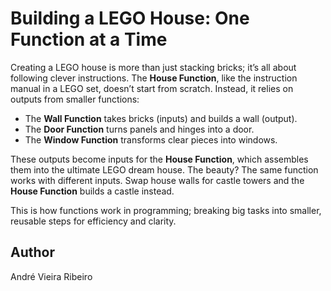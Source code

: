 # Building a LEGO House: One Function at a Time
    
Creating a LEGO house is more than just stacking bricks; it’s all about following clever instructions. The **House Function**, like the instruction manual in a LEGO set, doesn’t start from scratch. Instead, it relies on outputs from smaller functions:

- The **Wall Function** takes bricks (inputs) and builds a wall (output).
- The **Door Function** turns panels and hinges into a door.
- The **Window Function** transforms clear pieces into windows.

These outputs become inputs for the **House Function**, which assembles them into the ultimate LEGO dream house. The beauty? The same function works with different inputs. Swap house walls for castle towers and the **House Function** builds a castle instead. 

This is how functions work in programming; breaking big tasks into smaller, reusable steps for efficiency and clarity.
## Author
André Vieira Ribeiro